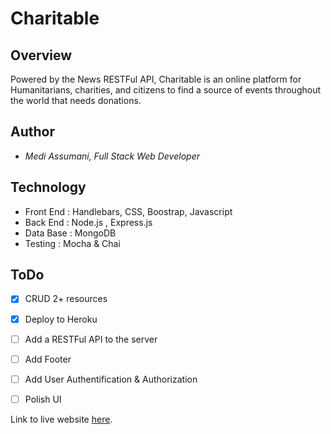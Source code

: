 # Charitable

## Overview
Powered by the News RESTFul API, Charitable is an online platform for Humanitarians, charities, and citizens to find a source of events throughout the world that needs donations.


## Author

* <i>Medi Assumani, Full Stack Web Developer</i>

## Technology

* Front End : Handlebars, CSS, Boostrap, Javascript
* Back End : Node.js , Express.js
* Data Base : MongoDB
* Testing : Mocha & Chai

## ToDo

- [x] CRUD 2+ resources
- [x] Deploy to Heroku
- [ ] Add a RESTFul API to the server
- [ ] Add Footer
- [ ] Add User Authentification & Authorization
- [ ] Polish UI


Link to live website <a href="https://desolate-thicket-57149.herokuapp.com/">here</a>.
